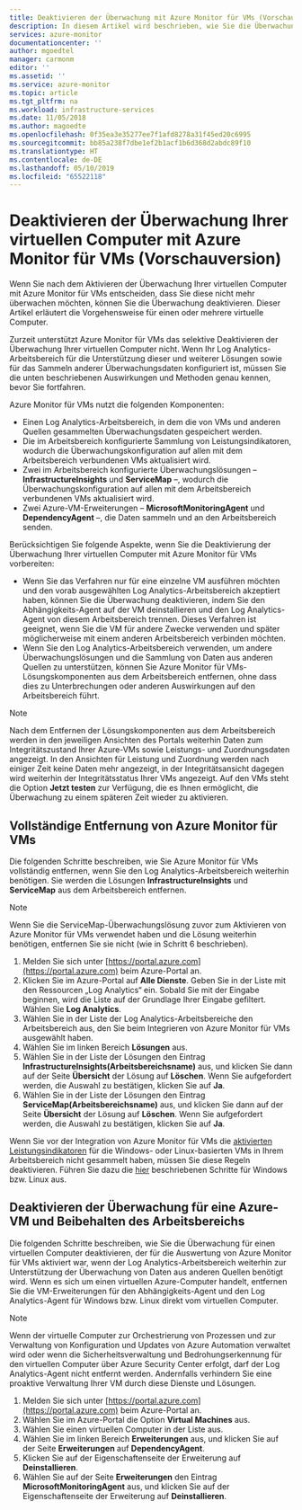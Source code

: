 ```yaml
---
title: Deaktivieren der Überwachung mit Azure Monitor für VMs (Vorschauversion) | Microsoft-Dokumentation
description: In diesem Artikel wird beschrieben, wie Sie die Überwachung Ihrer virtuellen Computer mit Azure Monitor für VMs beenden können.
services: azure-monitor
documentationcenter: ''
author: mgoedtel
manager: carmonm
editor: ''
ms.assetid: ''
ms.service: azure-monitor
ms.topic: article
ms.tgt_pltfrm: na
ms.workload: infrastructure-services
ms.date: 11/05/2018
ms.author: magoedte
ms.openlocfilehash: 0f35ea3e35277ee7f1afd8278a31f45ed20c6995
ms.sourcegitcommit: bb85a238f7dbe1ef2b1acf1b6d368d2abdc89f10
ms.translationtype: HT
ms.contentlocale: de-DE
ms.lasthandoff: 05/10/2019
ms.locfileid: "65522118"
---
```

# <a name="how-to-disable-monitoring-of-your-virtual-machines-with-azure-monitor-for-vms-preview"></a>Deaktivieren der Überwachung Ihrer virtuellen Computer mit Azure Monitor für VMs (Vorschauversion)

Wenn Sie nach dem Aktivieren der Überwachung Ihrer virtuellen Computer mit Azure Monitor für VMs entscheiden, dass Sie diese nicht mehr überwachen möchten, können Sie die Überwachung deaktivieren. Dieser Artikel erläutert die Vorgehensweise für einen oder mehrere virtuelle Computer.  

Zurzeit unterstützt Azure Monitor für VMs das selektive Deaktivieren der Überwachung Ihrer virtuellen Computer nicht. Wenn Ihr Log Analytics-Arbeitsbereich für die Unterstützung dieser und weiterer Lösungen sowie für das Sammeln anderer Überwachungsdaten konfiguriert ist, müssen Sie die unten beschriebenen Auswirkungen und Methoden genau kennen, bevor Sie fortfahren.

Azure Monitor für VMs nutzt die folgenden Komponenten:

* Einen Log Analytics-Arbeitsbereich, in dem die von VMs und anderen Quellen gesammelten Überwachungsdaten gespeichert werden.
* Die im Arbeitsbereich konfigurierte Sammlung von Leistungsindikatoren, wodurch die Überwachungskonfiguration auf allen mit dem Arbeitsbereich verbundenen VMs aktualisiert wird.
* Zwei im Arbeitsbereich konfigurierte Überwachungslösungen – **InfrastructureInsights** und **ServiceMap** –, wodurch die Überwachungskonfiguration auf allen mit dem Arbeitsbereich verbundenen VMs aktualisiert wird.
* Zwei Azure-VM-Erweiterungen – **MicrosoftMonitoringAgent** und **DependencyAgent** –, die Daten sammeln und an den Arbeitsbereich senden.

Berücksichtigen Sie folgende Aspekte, wenn Sie die Deaktivierung der Überwachung Ihrer virtuellen Computer mit Azure Monitor für VMs vorbereiten:

* Wenn Sie das Verfahren nur für eine einzelne VM ausführen möchten und den vorab ausgewählten Log Analytics-Arbeitsbereich akzeptiert haben, können Sie die Überwachung deaktivieren, indem Sie den Abhängigkeits-Agent auf der VM deinstallieren und den Log Analytics-Agent von diesem Arbeitsbereich trennen. Dieses Verfahren ist geeignet, wenn Sie die VM für andere Zwecke verwenden und später möglicherweise mit einem anderen Arbeitsbereich verbinden möchten.
* Wenn Sie den Log Analytics-Arbeitsbereich verwenden, um andere Überwachungslösungen und die Sammlung von Daten aus anderen Quellen zu unterstützen, können Sie Azure Monitor für VMs-Lösungskomponenten aus dem Arbeitsbereich entfernen, ohne dass dies zu Unterbrechungen oder anderen Auswirkungen auf den Arbeitsbereich führt.  

>[!NOTE]
> Nach dem Entfernen der Lösungskomponenten aus dem Arbeitsbereich werden in den jeweiligen Ansichten des Portals weiterhin Daten zum Integritätszustand Ihrer Azure-VMs sowie Leistungs- und Zuordnungsdaten angezeigt. In den Ansichten für Leistung und Zuordnung werden nach einiger Zeit keine Daten mehr angezeigt, in der Integritätsansicht dagegen wird weiterhin der Integritätsstatus Ihrer VMs angezeigt. Auf den VMs steht die Option **Jetzt testen** zur Verfügung, die es Ihnen ermöglicht, die Überwachung zu einem späteren Zeit wieder zu aktivieren.  

## <a name="complete-removal-of-azure-monitor-for-vms"></a>Vollständige Entfernung von Azure Monitor für VMs

Die folgenden Schritte beschreiben, wie Sie Azure Monitor für VMs vollständig entfernen, wenn Sie den Log Analytics-Arbeitsbereich weiterhin benötigen. Sie werden die Lösungen **InfrastructureInsights** und **ServiceMap** aus dem Arbeitsbereich entfernen.  

>[!NOTE]
>Wenn Sie die ServiceMap-Überwachungslösung zuvor zum Aktivieren von Azure Monitor für VMs verwendet haben und die Lösung weiterhin benötigen, entfernen Sie sie nicht (wie in Schritt 6 beschrieben).  
>

1. Melden Sie sich unter [https://portal.azure.com](https://portal.azure.com) beim Azure-Portal an.
2. Klicken Sie im Azure-Portal auf **Alle Dienste**. Geben Sie in der Liste mit den Ressourcen „Log Analytics“ ein. Sobald Sie mit der Eingabe beginnen, wird die Liste auf der Grundlage Ihrer Eingabe gefiltert. Wählen Sie **Log Analytics**.
3. Wählen Sie in der Liste der Log Analytics-Arbeitsbereiche den Arbeitsbereich aus, den Sie beim Integrieren von Azure Monitor für VMs ausgewählt haben.
4. Wählen Sie im linken Bereich **Lösungen** aus.  
5. Wählen Sie in der Liste der Lösungen den Eintrag **InfrastructureInsights(Arbeitsbereichsname)** aus, und klicken Sie dann auf der Seite **Übersicht** der Lösung auf **Löschen**.  Wenn Sie aufgefordert werden, die Auswahl zu bestätigen, klicken Sie auf **Ja**.  
6. Wählen Sie in der Liste der Lösungen den Eintrag **ServiceMap(Arbeitsbereichsname)** aus, und klicken Sie dann auf der Seite **Übersicht** der Lösung auf **Löschen**.  Wenn Sie aufgefordert werden, die Auswahl zu bestätigen, klicken Sie auf **Ja**.  

Wenn Sie vor der Integration von Azure Monitor für VMs die [aktivierten Leistungsindikatoren](vminsights-enable-overview.md#performance-counters-enabled) für die Windows- oder Linux-basierten VMs in Ihrem Arbeitsbereich nicht gesammelt haben, müssen Sie diese Regeln deaktivieren. Führen Sie dazu die [hier](../platform/data-sources-performance-counters.md#configuring-performance-counters) beschriebenen Schritte für Windows bzw. Linux aus.

## <a name="disable-monitoring-for-an-azure-vm-and-retain-workspace"></a>Deaktivieren der Überwachung für eine Azure-VM und Beibehalten des Arbeitsbereichs  

Die folgenden Schritte beschreiben, wie Sie die Überwachung für einen virtuellen Computer deaktivieren, der für die Auswertung von Azure Monitor für VMs aktiviert war, wenn der Log Analytics-Arbeitsbereich weiterhin zur Unterstützung der Überwachung von Daten aus anderen Quellen benötigt wird. Wenn es sich um einen virtuellen Azure-Computer handelt, entfernen Sie die VM-Erweiterungen für den Abhängigkeits-Agent und den Log Analytics-Agent für Windows bzw. Linux direkt vom virtuellen Computer. 

>[!NOTE]
>Wenn der virtuelle Computer zur Orchestrierung von Prozessen und zur Verwaltung von Konfiguration und Updates von Azure Automation verwaltet wird oder wenn die Sicherheitsverwaltung und Bedrohungserkennung für den virtuellen Computer über Azure Security Center erfolgt, darf der Log Analytics-Agent nicht entfernt werden. Andernfalls verhindern Sie eine proaktive Verwaltung Ihrer VM durch diese Dienste und Lösungen. 

1. Melden Sie sich unter [https://portal.azure.com](https://portal.azure.com) beim Azure-Portal an. 
2. Wählen Sie im Azure-Portal die Option **Virtual Machines** aus. 
3. Wählen Sie einen virtuellen Computer in der Liste aus. 
4. Wählen Sie im linken Bereich **Erweiterungen** aus, und klicken Sie auf der Seite **Erweiterungen** auf **DependencyAgent**.
5. Klicken Sie auf der Eigenschaftenseite der Erweiterung auf **Deinstallieren**.
6. Wählen Sie auf der Seite **Erweiterungen** den Eintrag **MicrosoftMonitoringAgent** aus, und klicken Sie auf der Eigenschaftenseite der Erweiterung auf **Deinstallieren**.  
